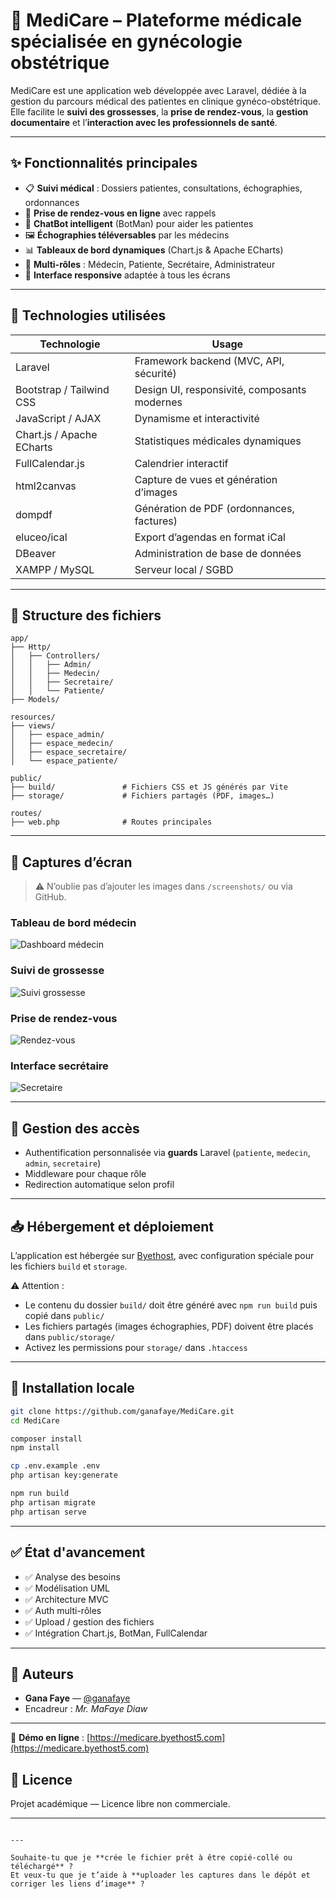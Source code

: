 # 🏥 MediCare – Plateforme médicale spécialisée en gynécologie obstétrique

MediCare est une application web développée avec Laravel, dédiée à la gestion du parcours médical des patientes en clinique gynéco-obstétrique.  
Elle facilite le **suivi des grossesses**, la **prise de rendez-vous**, la **gestion documentaire** et l’**interaction avec les professionnels de santé**.

---

## ✨ Fonctionnalités principales

- 📋 **Suivi médical** : Dossiers patientes, consultations, échographies, ordonnances
- 📅 **Prise de rendez-vous en ligne** avec rappels
- 💬 **ChatBot intelligent** (BotMan) pour aider les patientes
- 🖼️ **Échographies téléversables** par les médecins
- 📊 **Tableaux de bord dynamiques** (Chart.js & Apache ECharts)
- 👥 **Multi-rôles** : Médecin, Patiente, Secrétaire, Administrateur
- 📱 **Interface responsive** adaptée à tous les écrans

---

## 🚀 Technologies utilisées

| Technologie        | Usage                                           |
|--------------------|------------------------------------------------|
| Laravel            | Framework backend (MVC, API, sécurité)         |
| Bootstrap / Tailwind CSS | Design UI, responsivité, composants modernes |
| JavaScript / AJAX  | Dynamisme et interactivité                     |
| Chart.js / Apache ECharts | Statistiques médicales dynamiques        |
| FullCalendar.js    | Calendrier interactif                          |
| html2canvas        | Capture de vues et génération d’images         |
| dompdf             | Génération de PDF (ordonnances, factures)      |
| eluceo/ical        | Export d’agendas en format iCal                |
| DBeaver            | Administration de base de données              |
| XAMPP / MySQL      | Serveur local / SGBD                           |

---

## 📂 Structure des fichiers

```text
app/
├── Http/
│   ├── Controllers/
│   │   ├── Admin/
│   │   ├── Medecin/
│   │   ├── Secretaire/
│   │   └── Patiente/
├── Models/

resources/
├── views/
│   ├── espace_admin/
│   ├── espace_medecin/
│   ├── espace_secretaire/
│   └── espace_patiente/

public/
├── build/               # Fichiers CSS et JS générés par Vite
├── storage/             # Fichiers partagés (PDF, images…)

routes/
├── web.php              # Routes principales
````

---

## 📸 Captures d’écran

> ⚠️ N’oublie pas d’ajouter les images dans `/screenshots/` ou via GitHub.

### Tableau de bord médecin

![Dashboard médecin](https://raw.githubusercontent.com/ganafaye/MediCare/main/screenshots/dashboard-medecin.png)

### Suivi de grossesse

![Suivi grossesse](https://raw.githubusercontent.com/ganafaye/MediCare/main/screenshots/suivi-grossesse.png)

### Prise de rendez-vous

![Rendez-vous](https://raw.githubusercontent.com/ganafaye/MediCare/main/screenshots/prise-rdv.png)

### Interface secrétaire

![Secretaire](https://raw.githubusercontent.com/ganafaye/MediCare/main/screenshots/dashboard-secretaire.png)

---

## 🔐 Gestion des accès

* Authentification personnalisée via **guards** Laravel (`patiente`, `medecin`, `admin`, `secretaire`)
* Middleware pour chaque rôle
* Redirection automatique selon profil

---

## 📥 Hébergement et déploiement

L’application est hébergée sur [Byethost](https://byethost.com), avec configuration spéciale pour les fichiers `build` et `storage`.  

⚠️ Attention :

* Le contenu du dossier `build/` doit être généré avec `npm run build` puis copié dans `public/`
* Les fichiers partagés (images échographies, PDF) doivent être placés dans `public/storage/`
* Activez les permissions pour `storage/` dans `.htaccess`

---

## 🧪 Installation locale

```bash
git clone https://github.com/ganafaye/MediCare.git
cd MediCare

composer install
npm install

cp .env.example .env
php artisan key:generate

npm run build
php artisan migrate
php artisan serve
```

---

## ✅ État d'avancement

* ✅ Analyse des besoins
* ✅ Modélisation UML
* ✅ Architecture MVC
* ✅ Auth multi-rôles
* ✅ Upload / gestion des fichiers
* ✅ Intégration Chart.js, BotMan, FullCalendar

---

## 🧠 Auteurs

* **Gana Faye** — [@ganafaye](https://github.com/ganafaye)
* Encadreur : *Mr. MaFaye Diaw*

---
🔗 **Démo en ligne** : [https://medicare.byethost5.com](https://medicare.byethost5.com)
## 📜 Licence

Projet académique — Licence libre non commerciale.

---

```

---

Souhaite-tu que je **crée le fichier prêt à être copié-collé ou téléchargé** ?  
Et veux-tu que je t’aide à **uploader les captures dans le dépôt et corriger les liens d’image** ?
```

